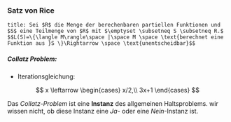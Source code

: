 ### Satz von Rice
```ad-abstract
title: Sei $R$ die Menge der berechenbaren partiellen Funktionen und $S$ eine Teilmenge von $R$ mit $\emptyset \subsetneq S \subsetneq R.$
$$L(S)=\{\langle M\rangle\space |\space M \space \text{berechnet eine Funktion aus }S \}\Rightarrow \space \text{unentscheidbar}$$ 
```


##### Collatz Problem:
- Iterationsgleichung:


$$
x \leftarrow
\begin{cases}
x/2,\\
3x+1
\end{cases}
$$

Das *Collatz-Problem* ist eine **Instanz** des allgemeinen Haltsproblems. wir wissen nicht, ob diese Instanz eine *Ja-* oder eine *Nein*-Instanz ist.